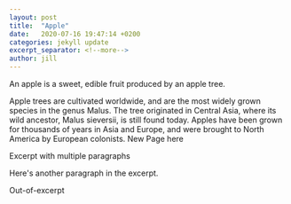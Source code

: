 ```yaml
---
layout: post
title:  "Apple"
date:   2020-07-16 19:47:14 +0200
categories: jekyll update
excerpt_separator: <!--more-->
author: jill
---
```

An apple is a sweet, edible fruit produced by an apple tree.
<!--more-->
Apple trees are cultivated worldwide, and are the most widely grown species in
the genus Malus. The tree originated in Central Asia, where its wild ancestor,
Malus sieversii, is still found today. Apples have been grown for thousands of
years in Asia and Europe, and were brought to North America by European
colonists.
New Page here

Excerpt with multiple paragraphs

Here's another paragraph in the excerpt.

Out-of-excerpt